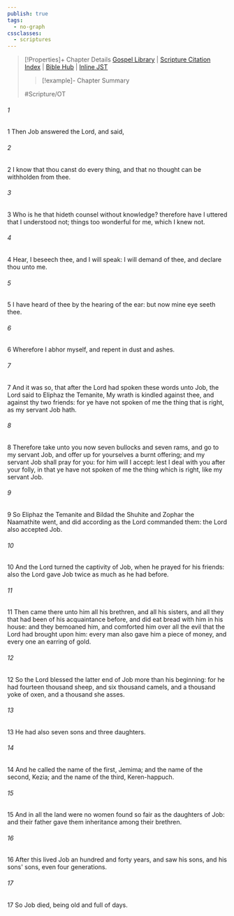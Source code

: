 ```yaml
---
publish: true
tags:
  - no-graph
cssclasses:
  - scriptures
---
```

>[!Properties]+ Chapter Details
>[Gospel Library](https://churchofjesuschrist.org/study/scriptures/ot/job/42?lang=eng)    |    [Scripture Citation Index](https://scriptures.byu.edu/#0762a::c0762a)    |    [Bible Hub](https://biblehub.com/job/42.htm)    |    [Inline JST](https://scripturetoolbox.com/html/ic/Job/42.html)
>>[!example]- Chapter Summary
>> 
> 
>
>#Scripture/OT
###### 1
1 Then Job answered the Lord, and said,
###### 2
2 I know that thou canst do every thing, and that no thought can be withholden from thee.
###### 3
3 Who is he that hideth counsel without knowledge? therefore have I uttered that I understood not; things too wonderful for me, which I knew not.
###### 4
4 Hear, I beseech thee, and I will speak: I will demand of thee, and declare thou unto me.
###### 5
5 I have heard of thee by the hearing of the ear: but now mine eye seeth thee.
###### 6
6 Wherefore I abhor myself, and repent in dust and ashes.
###### 7
7 And it was so, that after the Lord had spoken these words unto Job, the Lord said to Eliphaz the Temanite, My wrath is kindled against thee, and against thy two friends: for ye have not spoken of me the thing that is right, as my servant Job hath.
###### 8
8 Therefore take unto you now seven bullocks and seven rams, and go to my servant Job, and offer up for yourselves a burnt offering; and my servant Job shall pray for you: for him will I accept: lest I deal with you after your folly, in that ye have not spoken of me the thing which is right, like my servant Job.
###### 9
9 So Eliphaz the Temanite and Bildad the Shuhite and Zophar the Naamathite went, and did according as the Lord commanded them: the Lord also accepted Job.
###### 10
10 And the Lord turned the captivity of Job, when he prayed for his friends: also the Lord gave Job twice as much as he had before.
###### 11
11 Then came there unto him all his brethren, and all his sisters, and all they that had been of his acquaintance before, and did eat bread with him in his house: and they bemoaned him, and comforted him over all the evil that the Lord had brought upon him: every man also gave him a piece of money, and every one an earring of gold.
###### 12
12 So the Lord blessed the latter end of Job more than his beginning: for he had fourteen thousand sheep, and six thousand camels, and a thousand yoke of oxen, and a thousand she asses.
###### 13
13 He had also seven sons and three daughters.
###### 14
14 And he called the name of the first, Jemima; and the name of the second, Kezia; and the name of the third, Keren-happuch.
###### 15
15 And in all the land were no women found so fair as the daughters of Job: and their father gave them inheritance among their brethren.
###### 16
16 After this lived Job an hundred and forty years, and saw his sons, and his sons' sons, even four generations.
###### 17
17 So Job died, being old and full of days.

